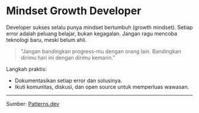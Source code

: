 # Mindset Growth Developer

Developer sukses selalu punya mindset bertumbuh (growth mindset). Setiap error adalah peluang belajar, bukan kegagalan. Jangan ragu mencoba teknologi baru, meski belum ahli.

> "Jangan bandingkan progress-mu dengan orang lain. Bandingkan dirimu hari ini dengan dirimu kemarin."

Langkah praktis:
- Dokumentasikan setiap error dan solusinya.
- Ikuti komunitas, diskusi, dan open source untuk memperluas wawasan.

---

Sumber: [Patterns.dev](https://github.com/devinschumacher/patterns.dev)
